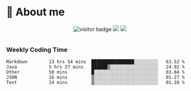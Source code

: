 <!-- ![](https://youpai.roccoshi.top/img/20200804214216.png) -->

# 🧐 About me
 
<p align="center">
<img src="https://visitor-badge.laobi.icu/badge?page_id=Lincest.Lincest&title=hits" alt="visitor badge"/>
<a href="mailto:imroccoshi@gmail.com"><img src="https://img.shields.io/badge/gmail-imroccoshi%40gmail.com-red"></a>
<a href="https://blog.roccoshi.top"><img src="https://img.shields.io/badge/blog-roccoshi-green"></a>
</p>

<div align="center">
  <img src="https://github-readme-stats.vercel.app/api?username=Lincest&show_icons=true&count_private=true&show_owner=true" alt="">
   <!-- <img src="https://github-readme-stats.vercel.app/api/wakatime?username=Moreality&v=2" alt=""/> -->
</div>

### Weekly Coding Time

<!--START_SECTION:waka-->

```text
Markdown        13 hrs 54 mins  ████████████████░░░░░░░░░   63.52 %
Java            5 hrs 27 mins   ██████▒░░░░░░░░░░░░░░░░░░   24.92 %
Other           50 mins         █░░░░░░░░░░░░░░░░░░░░░░░░   03.84 %
JSON            16 mins         ▒░░░░░░░░░░░░░░░░░░░░░░░░   01.27 %
Text            14 mins         ▒░░░░░░░░░░░░░░░░░░░░░░░░   01.10 %
```

<!--END_SECTION:waka-->


